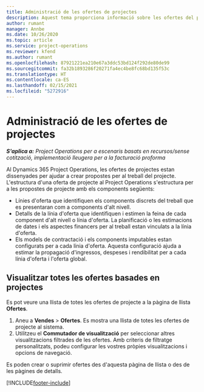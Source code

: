 ```yaml
---
title: Administració de les ofertes de projectes
description: Aquest tema proporciona informació sobre les ofertes del projecte.
author: rumant
manager: Annbe
ms.date: 10/26/2020
ms.topic: article
ms.service: project-operations
ms.reviewer: kfend
ms.author: rumant
ms.openlocfilehash: 87921221ea210e67a3ddc53bd124f292de80de99
ms.sourcegitcommit: fa32b1893286f20271fa4ec4be8fc68bd135f53c
ms.translationtype: HT
ms.contentlocale: ca-ES
ms.lasthandoff: 02/15/2021
ms.locfileid: "5272916"
---
```

# <a name="manage-project-quotes"></a>Administració de les ofertes de projectes

_**S'aplica a:** Project Operations per a escenaris basats en recursos/sense cotització, implementació lleugera per a la facturació proforma_

Al Dynamics 365 Project Operations, les ofertes de projectes estan dissenyades per ajudar a crear propostes per al treball del projecte. L'estructura d'una oferta de projecte al Project Operations s'estructura per a les propostes de projecte amb els components següents:

  - Línies d'oferta que identifiquen els components discrets del treball que es presentaran com a components d'alt nivell.
  - Detalls de la línia d'oferta que identifiquen i estimen la feina de cada component d'alt nivell o línia d'oferta. La planificació o les estimacions de dates i els aspectes financers per al treball estan vinculats a la línia d'oferta.
  - Els models de contractació i els components imputables estan configurats per a cada línia d'oferta. Aquesta configuració ajuda a estimar la propagació d'ingressos, despeses i rendibilitat per a cada línia d'oferta i l'oferta global.

## <a name="view-all-project-based-quotes"></a>Visualitzar totes les ofertes basades en projectes

Es pot veure una llista de totes les ofertes de projecte a la pàgina de llista **Ofertes**. 

1. Aneu a **Vendes** > **Ofertes**. Es mostra una llista de totes les ofertes de projecte al sistema. 
2. Utilitzeu el **Commutador de visualització** per seleccionar altres visualitzacions filtrades de les ofertes. Amb criteris de filtratge personalitzats, podeu configurar les vostres pròpies visualitzacions i opcions de navegació.

Es poden crear o suprimir ofertes des d'aquesta pàgina de llista o des de les pàgines de detalls.


[!INCLUDE[footer-include](../../includes/footer-banner.md)]